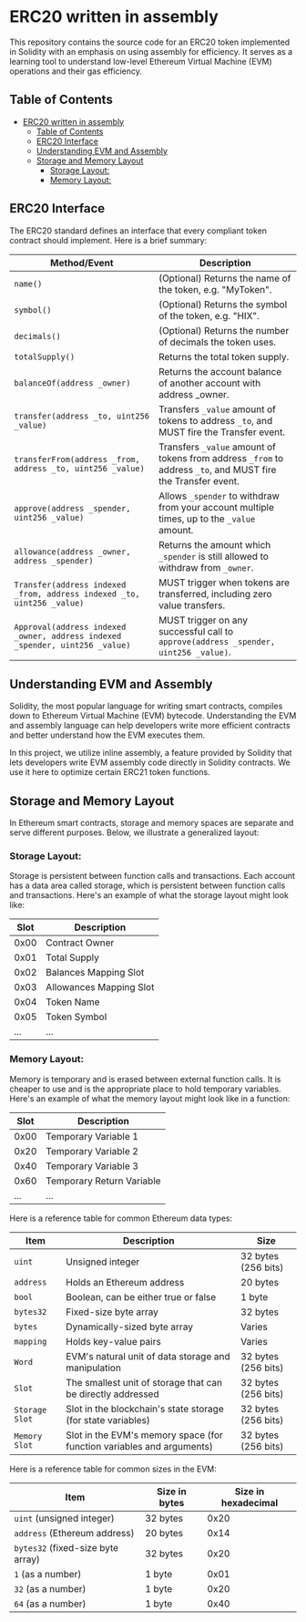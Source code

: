 # ERC20 written in assembly 
This repository contains the source code for an ERC20 token implemented in Solidity with an emphasis on using assembly for efficiency. It serves as a learning tool to understand low-level Ethereum Virtual Machine (EVM) operations and their gas efficiency.

## Table of Contents

- [ERC20 written in assembly](#erc20-written-in-assembly)
  - [Table of Contents](#table-of-contents)
  - [ERC20 Interface](#erc20-interface)
  - [Understanding EVM and Assembly ](#understanding-evm-and-assembly-)
  - [Storage and Memory Layout ](#storage-and-memory-layout-)
    - [Storage Layout:](#storage-layout)
    - [Memory Layout:](#memory-layout)
## ERC20 Interface

The ERC20 standard defines an interface that every compliant token contract should implement. Here is a brief summary:

| Method/Event | Description |
|---|---|
| `name()` | (Optional) Returns the name of the token, e.g. "MyToken". |
| `symbol()` | (Optional) Returns the symbol of the token, e.g. "HIX". |
| `decimals()` | (Optional) Returns the number of decimals the token uses. |
| `totalSupply()` | Returns the total token supply. |
| `balanceOf(address _owner)` | Returns the account balance of another account with address _owner. |
| `transfer(address _to, uint256 _value)` | Transfers `_value` amount of tokens to address `_to`, and MUST fire the Transfer event. |
| `transferFrom(address _from, address _to, uint256 _value)` | Transfers `_value` amount of tokens from address `_from` to address `_to`, and MUST fire the Transfer event. |
| `approve(address _spender, uint256 _value)` | Allows `_spender` to withdraw from your account multiple times, up to the `_value` amount. |
| `allowance(address _owner, address _spender)` | Returns the amount which `_spender` is still allowed to withdraw from `_owner`. |
| `Transfer(address indexed _from, address indexed _to, uint256 _value)` | MUST trigger when tokens are transferred, including zero value transfers. |
| `Approval(address indexed _owner, address indexed _spender, uint256 _value)` | MUST trigger on any successful call to `approve(address _spender, uint256 _value)`. |

## Understanding EVM and Assembly <a name="understanding-assembly"></a>

Solidity, the most popular language for writing smart contracts, compiles down to Ethereum Virtual Machine (EVM) bytecode. Understanding the EVM and assembly language can help developers write more efficient contracts and better understand how the EVM executes them.

In this project, we utilize inline assembly, a feature provided by Solidity that lets developers write EVM assembly code directly in Solidity contracts. We use it here to optimize certain ERC21 token functions.
## Storage and Memory Layout <a name="storage-layout"></a>

In Ethereum smart contracts, storage and memory spaces are separate and serve different purposes. Below, we illustrate a generalized layout:

### Storage Layout:

Storage is persistent between function calls and transactions. Each account has a data area called storage, which is persistent between function calls and transactions. Here's an example of what the storage layout might look like:

|   Slot   |     Description   |
|----------|-------------------|
|   0x00   |    Contract Owner |
|   0x01   |    Total Supply   |
|   0x02   |    Balances Mapping Slot  |
|   0x03   |    Allowances Mapping Slot |
|   0x04   |    Token Name |
|   0x05   |    Token Symbol |
|   ...    |    ...  |

### Memory Layout:

Memory is temporary and is erased between external function calls. It is cheaper to use and is the appropriate place to hold temporary variables. Here's an example of what the memory layout might look like in a function:

|   Slot   |     Description   |
|----------|-------------------|
|   0x00   |    Temporary Variable 1 |
|   0x20   |    Temporary Variable 2 |
|   0x40   |    Temporary Variable 3 |
|   0x60   |    Temporary Return Variable |
|   ...    |    ...  |


Here is a reference table for common Ethereum data types:

| Item | Description | Size |
|------|-------------|------|
| `uint` | Unsigned integer | 32 bytes (256 bits) |
| `address` | Holds an Ethereum address | 20 bytes |
| `bool` | Boolean, can be either true or false | 1 byte |
| `bytes32` | Fixed-size byte array | 32 bytes |
| `bytes` | Dynamically-sized byte array | Varies |
| `mapping` | Holds key-value pairs | Varies |
| `Word` | EVM's natural unit of data storage and manipulation | 32 bytes (256 bits) |
| `Slot` | The smallest unit of storage that can be directly addressed | 32 bytes (256 bits) |
| `Storage Slot` | Slot in the blockchain's state storage (for state variables) | 32 bytes (256 bits) |
| `Memory Slot` | Slot in the EVM's memory space (for function variables and arguments) | 32 bytes (256 bits) |

Here is a reference table for common sizes in the EVM:

| Item | Size in bytes | Size in hexadecimal |
|------|---------------|---------------------|
| `uint` (unsigned integer) | 32 bytes | 0x20 |
| `address` (Ethereum address) | 20 bytes | 0x14 |
| `bytes32` (fixed-size byte array) | 32 bytes | 0x20 |
| `1` (as a number) | 1 byte | 0x01 |
| `32` (as a number) | 1 byte | 0x20 |
| `64` (as a number) | 1 byte | 0x40 |

